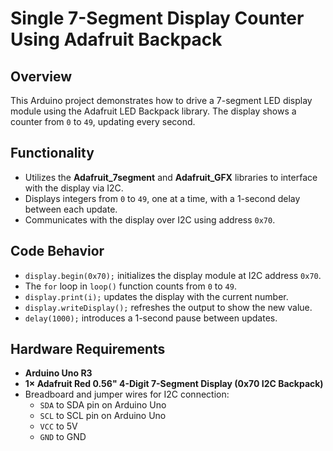 # Single 7-Segment Display Counter Using Adafruit Backpack

## Overview

This Arduino project demonstrates how to drive a 7-segment LED display module using the Adafruit LED Backpack library. The display shows a counter from `0` to `49`, updating every second.

## Functionality

* Utilizes the **Adafruit_7segment** and **Adafruit_GFX** libraries to interface with the display via I2C.
* Displays integers from `0` to `49`, one at a time, with a 1-second delay between each update.
* Communicates with the display over I2C using address `0x70`.

## Code Behavior

* `display.begin(0x70);` initializes the display module at I2C address `0x70`.
* The `for` loop in `loop()` function counts from `0` to `49`.
* `display.print(i);` updates the display with the current number.
* `display.writeDisplay();` refreshes the output to show the new value.
* `delay(1000);` introduces a 1-second pause between updates.

## Hardware Requirements

* **Arduino Uno R3**
* **1× Adafruit Red 0.56" 4-Digit 7-Segment Display (0x70 I2C Backpack)**
* Breadboard and jumper wires for I2C connection:
  - `SDA` to SDA pin on Arduino Uno
  - `SCL` to SCL pin on Arduino Uno
  - `VCC` to 5V
  - `GND` to GND
